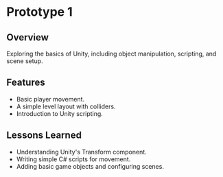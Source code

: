 # Prototype 1

## Overview
Exploring the basics of Unity, including object manipulation, scripting, and scene setup.

## Features
- Basic player movement.
- A simple level layout with colliders.
- Introduction to Unity scripting.

## Lessons Learned
- Understanding Unity's Transform component.
- Writing simple C# scripts for movement.
- Adding basic game objects and configuring scenes.


